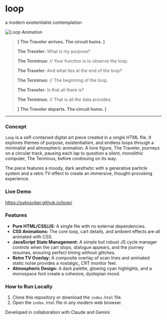 # loop
a modern existentialist contemplation

![Loop Animation](animation.gif)

> **[ The Traveler arrives. The circuit hums. ]**
>
> **The Traveler:** What is my purpose?
>
> **The Terminus:** // Your function is to observe the loop.
>
> **The Traveler:** And what lies at the end of the loop?
>
> **The Terminus:** // The beginning of the loop.
>
> **The Traveler:** Is that all there is?
>
> **The Terminus:** // That is all the data provides.
>
> **[ The Traveler departs. The circuit hums. ]**

---

### Concept

`Loop` is a self-contained digital art piece created in a single HTML file. It explores themes of purpose, existentialism, and endless loops through a minimalist and atmospheric animation. A lone figure, The Traveler, journeys on a circular track, pausing each lap to question a silent, monolithic computer, The Terminus, before continuing on its way.

The piece features a moody, dark aesthetic with a generative particle system and a retro TV effect to create an immersive, thought-provoking experience.

### Live Demo
https://sykosyber.github.io/loop/

### Features

* **Pure HTML/CSS/JS:** A single file with no external dependencies.
* **CSS Animations:** The core loop, cart details, and ambient effects are all animated with CSS.
* **JavaScript State Management:** A simple but robust JS cycle manager controls when the cart stops, dialogue appears, and the journey resumes, ensuring perfect timing without glitches.
* **Retro TV Overlay:** A composite overlay of scan lines and animated static noise provides a nostalgic, CRT monitor feel.
* **Atmospheric Design:** A dark palette, glowing cyan highlights, and a monospace font create a cohesive, dystopian mood.

### How to Run Locally

1.  Clone this repository or download the `index.html` file.
2.  Open the `index.html` file in any modern web browser.

Developed in collaboration with Claude and Gemini

